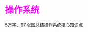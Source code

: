 # <span style='color:#F009F3'>操作系统</span>

[5万字、97 张图总结操作系统核心知识点](https://www.cnblogs.com/cxuanBlog/p/13297199.html)
